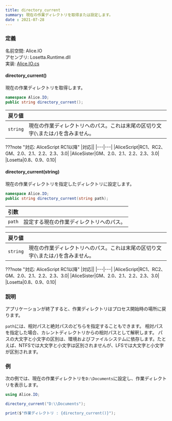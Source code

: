 ```yaml
---
title: directory_current
summary: 現在の作業ディレクトリを取得または設定します。
date : 2021-07-28
---
```


### 定義
名前空間: Alice.IO<br/>
アセンブリ: Losetta.Runtime.dll<br/>
実装: [Alice.IO.cs](https://github.com/WSOFT-Project/Losetta/blob/master/Losetta.Runtime/Alice.IO.cs)

#### directory_current()

現在の作業ディレクトリを取得します。

```cs title="AliceScript"
namespace Alice.IO;
public string directory_current();
```

|戻り値| |
|---|---|
|`string`|現在の作業ディレクトリへのパス。これは末尾の区切り文字(`\`または`/`)を含みません。|

???note "対応: AliceScript RC1以降"
    |対応||
    |---|---|
    |AliceScript|RC1、RC2、GM、2.0、2.1、2.2、2.3、3.0|
    |AliceSister|GM、2.0、2.1、2.2、2.3、3.0|
    |Losetta|0.8、0.9、0.10|

#### directory_current(string)

現在の作業ディレクトリを指定したディレクトリに設定します。

```cs title="AliceScript"
namespace Alice.IO;
public string directory_current(string path);
```

|引数| |
|-|-|
|`path`|設定する現在の作業ディレクトリへのパス。|

|戻り値| |
|---|---|
|`string`|現在の作業ディレクトリへのパス。これは末尾の区切り文字(`\`または`/`)を含みません。|

???note "対応: AliceScript RC1以降"
    |対応||
    |---|---|
    |AliceScript|RC1、RC2、GM、2.0、2.1、2.2、2.3、3.0|
    |AliceSister|GM、2.0、2.1、2.2、2.3、3.0|
    |Losetta|0.8、0.9、0.10|

### 説明
アプリケーションが終了すると、作業ディレクトリはプロセス開始時の場所に戻ります。

`path`には、相対パスと絶対パスのどちらを指定することもできます。
相対パスを指定した場合、カレントディレクトリからの相対パスとして解釈します。
パスの大文字と小文字の区別は、環境およびファイルシステムに依存します。たとえば、NTFSでは大文字と小文字は区別されませんが、LFSでは大文字と小文字が区別されます。

### 例
次の例では、現在の作業ディレクトリを`D:\Documents`に設定し、作業ディレクトリを表示します。

```cs title="AliceScript"
using Alice.IO;

directory_current("D:\\Documents");

print($"作業ディレクトリ : {directory_current()}");
```